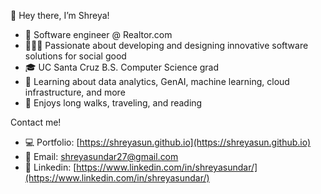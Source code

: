 👋 Hey there, I’m Shreya!
- 🥰 Software engineer @ Realtor.com
- 👩🏽‍💻 Passionate about developing and designing innovative software solutions for social good
- 🎓 UC Santa Cruz B.S. Computer Science grad
- 🌱 Learning about data analytics, GenAI, machine learning, cloud infrastructure, and more
- 🌌 Enjoys long walks, traveling, and reading

Contact me!
- 💻 Portfolio: [https://shreyasun.github.io](https://shreyasun.github.io)
- 📧 Email: shreyasundar27@gmail.com
- 🔗 Linkedin: [https://www.linkedin.com/in/shreyasundar/](https://www.linkedin.com/in/shreyasundar/)
  
<!---
shreyasun/shreyasun is a ✨ special ✨ repository because its `README.md` (this file) appears on your GitHub profile.
You can click the Preview link to take a look at your changes.
--->
